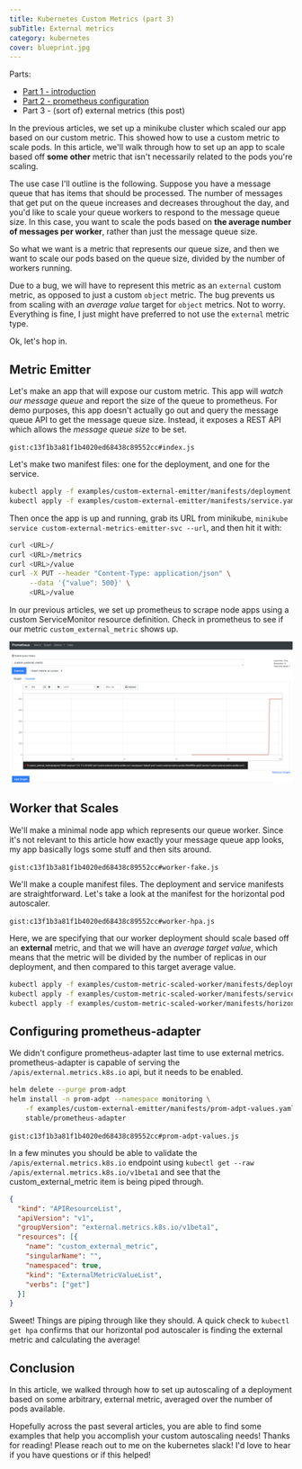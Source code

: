 ```yaml
---
title: Kubernetes Custom Metrics (part 3)
subTitle: External metrics
category: kubernetes
cover: blueprint.jpg
---
```


Parts:

* [Part 1 - introduction](https://blog.codekopp.com/kubernetes-custom-metrics-pt1/)
* [Part 2 - prometheus configuration](https://blog.codekopp.com/kubernetes-custom-metrics-pt2/)
* Part 3 - (sort of) external metrics (this post)

In the previous articles, we set up a minikube cluster which scaled
our app based on our custom metric. This showed how to use a
custom metric to scale pods. In this article, we'll walk through
how to set up an app to scale based off **some other** metric that isn't
necessarily related to the pods you're scaling.

The use case I'll outline is the following. Suppose you have a message
queue that has items that should be processed. The number of messages
that get put on the queue increases and decreases throughout the day,
and you'd like to scale your queue workers to respond to the message
queue size. In this case, you want to scale the pods based on
**the average number of messages per worker**, rather than just the
message queue size.

So what we want is a metric that represents our queue size, and then
we want to scale our pods based on the queue size, divided by the
number of workers running.

Due to a bug, we will have to represent this metric
as an `external` custom metric, as opposed to just a custom `object`
metric. The bug prevents us from scaling with an *average value* target
for `object` metrics. Not to worry. Everything is fine, I just might have
preferred to not use the `external` metric type.

Ok, let's hop in.

## Metric Emitter

Let's make an app that will expose our custom metric. This app will
*watch our message queue* and report the size of the queue to prometheus.
For demo purposes, this app doesn't actually go out and query the
message queue API to get the message queue size. Instead, it exposes
a REST API which allows the *message queue size* to be set.

`gist:c13f1b3a81f1b4020ed68438c89552cc#index.js`

Let's make two manifest files: one for the deployment, and one for the service.

```bash
kubectl apply -f examples/custom-external-emitter/manifests/deployment.yaml
kubectl apply -f examples/custom-external-emitter/manifests/service.yaml
```

Then once the app is up and running, grab its URL from minikube,
`minikube service custom-external-metrics-emitter-svc --url`, and
then hit it with:

```bash
curl <URL>/
curl <URL>/metrics
curl <URL>/value
curl -X PUT --header "Content-Type: application/json" \
     --data '{"value": 500}' \
     <URL>/value
```

In our previous articles, we set up prometheus to scrape node apps using
a custom ServiceMonitor resource definition. Check in prometheus to see
if our metric `custom_external_metric` shows up.

![Prometheus external metric](./external-metric.png)

## Worker that Scales

We'll make a minimal node app which represents our queue worker. Since
it's not relevant to this article how exactly your message queue app
looks, my app basically logs some stuff and then sits around.

`gist:c13f1b3a81f1b4020ed68438c89552cc#worker-fake.js`

We'll make a couple manifest files. The deployment and service manifests
are straightforward. Let's take a look at the manifest for the
horizontal pod autoscaler.

`gist:c13f1b3a81f1b4020ed68438c89552cc#worker-hpa.js`

Here, we are specifying that our worker deployment should scale based off an
**external** metric, and that we will have an *average target value*, which means
that the metric will be divided by the number of replicas in our deployment,
and then compared to this target average value.

```bash
kubectl apply -f examples/custom-metric-scaled-worker/manifests/deployment.yaml
kubectl apply -f examples/custom-metric-scaled-worker/manifests/service.yaml
kubectl apply -f examples/custom-metric-scaled-worker/manifests/horizontal-pod-autoscaler.yaml
```

## Configuring prometheus-adapter

We didn't configure prometheus-adapter last time to use external metrics.
prometheus-adapter is capable of serving the `/apis/external.metrics.k8s.io`
api, but it needs to be enabled.

```bash
helm delete --purge prom-adpt
helm install -n prom-adpt --namespace monitoring \
    -f examples/custom-external-emitter/manifests/prom-adpt-values.yaml \
    stable/prometheus-adapter
```

`gist:c13f1b3a81f1b4020ed68438c89552cc#prom-adpt-values.js`

In a few minutes you should be able to validate the
`/apis/external.metrics.k8s.io` endpoint using
`kubectl get --raw /apis/external.metrics.k8s.io/v1beta1` and
see that the custom_external_metric item is being piped through.

```json
{
  "kind": "APIResourceList",
  "apiVersion": "v1",
  "groupVersion": "external.metrics.k8s.io/v1beta1",
  "resources": [{
    "name": "custom_external_metric",
    "singularName": "",
    "namespaced": true,
    "kind": "ExternalMetricValueList",
    "verbs": ["get"]
  }]
}
```

Sweet! Things are piping through like they should. A quick check
to `kubectl get hpa` confirms that our horizontal pod autoscaler
is finding the external metric and calculating the average!

## Conclusion

In this article, we walked through how to set up autoscaling of
a deployment based on some arbitrary,
external metric, averaged over the number of pods available.

Hopefully across the past several articles, you are able to find
some examples that help you accomplish your custom autoscaling
needs! Thanks for reading! Please reach out to me on the kubernetes
slack! I'd love to hear if you have questions or if this helped!
